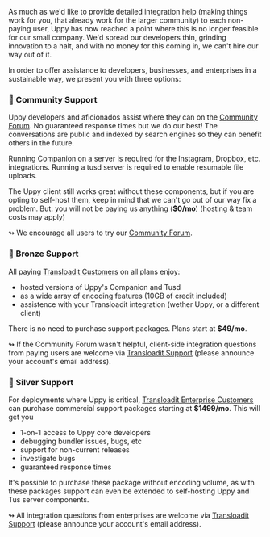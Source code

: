 <!-- WARNING! This file was injected. Please edit in ".github/ISSUE_TEMPLATE/integration_help.md" instead and run "update.js" -->

As much as we'd like to provide detailed integration help (making things work for you, that already work for the larger community) to each non-paying user, Uppy has now reached a point where this is no longer feasible for our small company. We'd spread our developers thin, grinding innovation to a halt, and with no money for this coming in, we can't hire our way out of it.

In order to offer assistance to developers, businesses, and enterprises in a sustainable way, we present you with three options:

### 🦄 Community Support

Uppy developers and aficionados assist where they can on the [Community Forum](https://community.transloadit.com/c/uppy). No guaranteed response times but we do our best! The conversations are public and indexed by search engines so they can benefit others in the future. 

Running Companion on a server is required for the Instagram, Dropbox, etc. integrations. Running a tusd server is required to enable resumable file uploads.

The Uppy client still works great without these components, but if you are opting to self-host them, keep in mind that we can't go out of our way fix a problem. But: you will not be paying us anything (**$0/mo**) (hosting & team costs may apply)

↬ We encourage all users to try our [Community Forum](https://community.transloadit.com/c/uppy).

### 🥉 Bronze Support

All paying [Transloadit Customers](https://transloadit.com/pricing/) on all plans enjoy:
 
 - hosted versions of Uppy's Companion and Tusd
 - as a wide array of encoding features (10GB of credit included)
 - assistence with your Transloadit integration (wether Uppy, or a different client)
 
There is no need to purchase support packages. Plans start at **$49/mo**. 

↬ If the Community Forum wasn't helpful, client-side integration questions from paying users are welcome via [Transloadit Support](https://transloadit.com/support/) (please announce your account's email address).

### 🥈 Silver Support

For deployments where Uppy is critical, [Transloadit Enterprise Customers](https://transloadit.com/pricing/) can purchase commercial support packages starting at **$1499/mo**. This will get you 

- 1-on-1 access to Uppy core developers
- debugging bundler issues, bugs, etc
- support for non-current releases
- investigate bugs
- guaranteed response times

It's possible to purchase these package without encoding volume, as with these packages support can even be extended to self-hosting Uppy and Tus server components.

↬ All integration questions from enterprises are welcome via [Transloadit Support](https://transloadit.com/support/) (please announce your account's email address).
